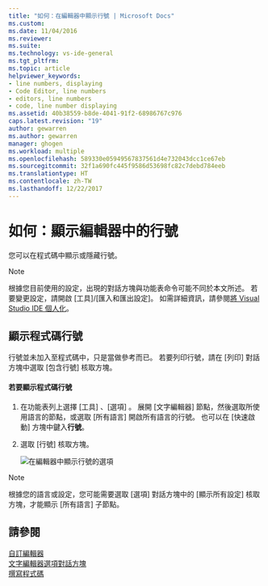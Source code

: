 ```yaml
---
title: "如何：在編輯器中顯示行號 | Microsoft Docs"
ms.custom: 
ms.date: 11/04/2016
ms.reviewer: 
ms.suite: 
ms.technology: vs-ide-general
ms.tgt_pltfrm: 
ms.topic: article
helpviewer_keywords:
- line numbers, displaying
- Code Editor, line numbers
- editors, line numbers
- code, line number displaying
ms.assetid: 40b38559-b8de-4041-91f2-68986767c976
caps.latest.revision: "19"
author: gewarren
ms.author: gewarren
manager: ghogen
ms.workload: multiple
ms.openlocfilehash: 589330e05949567837561d4e732043dcc1ce67eb
ms.sourcegitcommit: 32f1a690fc445f9586d53698fc82c7debd784eeb
ms.translationtype: HT
ms.contentlocale: zh-TW
ms.lasthandoff: 12/22/2017
---
```

# <a name="how-to-display-line-numbers-in-the-editor"></a>如何：顯示編輯器中的行號
您可以在程式碼中顯示或隱藏行號。  
  
> [!NOTE]
>  根據您目前使用的設定，出現的對話方塊與功能表命令可能不同於本文所述。 若要變更設定，請開啟 [工具]/[匯入和匯出設定]。 如需詳細資訊，請參閱[將 Visual Studio IDE 個人化](../../ide/personalizing-the-visual-studio-ide.md)。  
  
## <a name="display-line-numbers-in-code"></a>顯示程式碼行號  
 行號並未加入至程式碼中，只是當做參考而已。 若要列印行號，請在 [列印] 對話方塊中選取 [包含行號] 核取方塊。  
  
#### <a name="to-display-line-numbers-in-code"></a>若要顯示程式碼行號  
  
1.  在功能表列上選擇 [工具] 、[選項] 。 展開 [文字編輯器] 節點，然後選取所使用語言的節點，或選取 [所有語言] 開啟所有語言的行號。 也可以在 [快速啟動] 方塊中鍵入**行號**。  
  
2.  選取 [行號] 核取方塊。

    ![在編輯器中顯示行號的選項](../../ide/reference/media/vs_displaylinenumbers.png "VS_DisplayLineNumbers")
  
> [!NOTE]
>  根據您的語言或設定，您可能需要選取 [選項] 對話方塊中的 [顯示所有設定] 核取方塊，才能顯示 [所有語言] 子節點。  
  
## <a name="see-also"></a>請參閱  
 [自訂編輯器](../../ide/customizing-the-editor.md)   
 [文字編輯器選項對話方塊](../../ide/reference/text-editor-options-dialog-box.md)   
 [撰寫程式碼](../../ide/writing-code-in-the-code-and-text-editor.md)